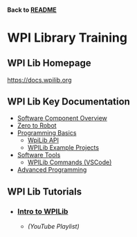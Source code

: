 #### Back to [README](/README.md)

# WPI Library Training

## WPI Lib Homepage
https://docs.wpilib.org

## WPI Lib Key Documentation
* [Software Component Overview](https://docs.wpilib.org/en/stable/docs/controls-overviews/control-system-software.html)
* [Zero to Robot](https://docs.wpilib.org/en/stable/docs/zero-to-robot/introduction.html)
* [Programming Basics](https://docs.wpilib.org/en/stable/stubs/programming-basics-stub.html)
    * [WpiLib API](https://github.wpilib.org/allwpilib/docs/release/java/index.html)
    * [WPILib Example Projects](https://docs.wpilib.org/en/stable/docs/software/examples-tutorials/wpilib-examples.html)
* [Software Tools](https://docs.wpilib.org/en/stable/stubs/software-tools-stub.html)
    * [WPILib Commands (VSCode)](https://docs.wpilib.org/en/stable/docs/software/vscode-overview/wpilib-commands-vscode.html)
* [Advanced Programming](https://docs.wpilib.org/en/stable/stubs/advanced-programming-stub.html)

## WPI Lib Tutorials
* ### [Intro to WPILib](https://www.youtube.com/watch?v=METs4ELX4Fg&list=PLq0D8c7ScX7RbOCWmYK8uUNln0sueBLWV)
    * _(YouTube Playlist)_